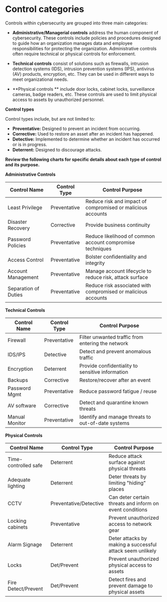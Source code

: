 # Control categories

Controls within cybersecurity are grouped into three main categories:

* **Administrative/Managerial controls** address the human component of cybersecurity. These controls include policies and procedures designed to guide how an organization manages data and employee responsibilities for protecting the organization. Administrative controls often require technical or physical controls for enforcement. 

* **Technical controls** consist of solutions such as firewalls, intrusion detection systems (IDS), intrusion prevention systems (IPS), antivirus (AV) products, encryption, etc. They can be used in different ways to meet organizational needs.

* **Physical controls ** include door locks, cabinet locks, surveillance cameras, badge readers, etc. These controls are used to limit physical access to assets by unauthorized personnel. 

**Control types**

Control types include, but are not limited to:	

* **Preventative:** Designed to prevent an incident from occurring.
* **Corrective:** Used to restore an asset after an incident has happened.
* **Detective:** Implemented to determine whether an incident has occurred or is in progress.
* **Deterrent:** Designed to discourage attacks.

**Review the following charts for specific details about each type of control and its purpose.**

**Administrative Controls**

| Control Name        | Control Type | Control Purpose                                              |
|---------------------|--------------|--------------------------------------------------------------|
| Least Privilege      | Preventative | Reduce risk and impact of compromised or malicious accounts   |
| Disaster Recovery   | Corrective    | Provide business continuity                                  |
| Password Policies    | Preventative | Reduce likelihood of common account compromise techniques     |
| Access Control      | Preventative | Bolster confidentiality and integrity                         |
| Account Management  | Preventative | Manage account lifecycle to reduce risk, attack surface      |
| Separation of Duties| Preventative | Reduce risk associated with compromised or malicious accounts |

**Technical Controls**

| Control Name  | Control Type | Control Purpose                                        |
|---------------|--------------|--------------------------------------------------------|
| Firewall      | Preventative  | Filter unwanted traffic from entering the network       |
| IDS/IPS       | Detective     | Detect and prevent anomalous traffic                    |
| Encryption    | Deterrent    | Provide confidentiality to sensitive information         |
| Backups       | Corrective    | Restore/recover after an event                         |
| Password Mgmt | Preventative  | Reduce password fatigue / reuse                        |
| AV software   | Corrective    | Detect and quarantine known threats                     |
| Manual Monitor| Preventative | Identify and manage threats to out-of-date systems     |

**Physical Controls**

| Control Name          | Control Type | Control Purpose                                              |
|-----------------------|--------------|--------------------------------------------------------------|
| Time-controlled safe   | Deterrent    | Reduce attack surface against physical threats                |
| Adequate lighting      | Deterrent    | Deter threats by limiting "hiding" places                     |
| CCTV                  | Preventative/Detective| Can deter certain threats and inform on event conditions    |
| Locking cabinets     | Preventative | Prevent unauthorized access to network gear                   |
| Alarm Signage         | Deterrent    | Deter attacks by making a successful attack seem unlikely    |
| Locks                 | Det/Prevent  | Prevent unauthorized physical access to assets                |
| Fire Detect/Prevent   | Det/Prevent  | Detect fires and prevent damage to physical assets          | 